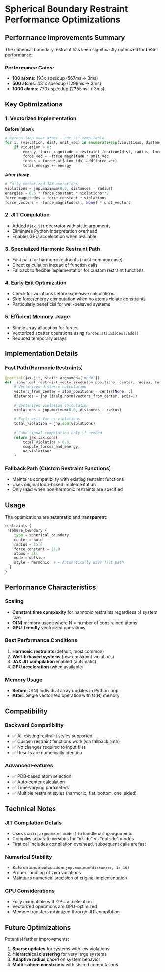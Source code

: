 # Spherical Boundary Restraint Performance Optimizations

## Performance Improvements Summary

The spherical boundary restraint has been significantly optimized for better performance:

### **Performance Gains:**
- **100 atoms**: 193x speedup (567ms → 3ms)
- **500 atoms**: 431x speedup (1299ms → 3ms) 
- **1000 atoms**: 770x speedup (2355ms → 3ms)

## Key Optimizations

### 1. **Vectorized Implementation**
**Before (slow):**
```python
# Python loop over atoms - not JIT compilable
for i, (violation, dist, unit_vec) in enumerate(zip(violations, distances, unit_vectors)):
    if violation > 0:
        energy, force_magnitude = restraint_function(dist, radius, force_constant)
        force_vec = -force_magnitude * unit_vec
        forces = forces.at[atom_idx].add(force_vec)
        total_energy += energy
```

**After (fast):**
```python
# Fully vectorized JAX operations
violations = jnp.maximum(0.0, distances - radius)
energies = 0.5 * force_constant * violations**2
force_magnitudes = force_constant * violations
force_vectors = -force_magnitudes[:, None] * unit_vectors
```

### 2. **JIT Compilation**
- Added `@jax.jit` decorator with static arguments
- Eliminates Python interpretation overhead
- Enables GPU acceleration when available

### 3. **Specialized Harmonic Restraint Path**
- Fast path for harmonic restraints (most common case)
- Direct calculation instead of function calls
- Fallback to flexible implementation for custom restraint functions

### 4. **Early Exit Optimization**
- Check for violations before expensive calculations
- Skip force/energy computation when no atoms violate constraints
- Particularly beneficial for well-behaved systems

### 5. **Efficient Memory Usage**
- Single array allocation for forces
- Vectorized scatter operations using `forces.at[indices].add()`
- Reduced temporary arrays

## Implementation Details

### Fast Path (Harmonic Restraints)
```python
@partial(jax.jit, static_argnames=['mode'])
def _spherical_restraint_vectorized(atom_positions, center, radius, force_constant, mode):
    # Vectorized distance calculation
    vectors_from_center = atom_positions - center[None, :]
    distances = jnp.linalg.norm(vectors_from_center, axis=1)
    
    # Vectorized violation calculation
    violations = jnp.maximum(0.0, distances - radius)
    
    # Early exit for no violations
    total_violation = jnp.sum(violations)
    
    # Conditional computation only if needed
    return jax.lax.cond(
        total_violation > 0.0,
        compute_forces_and_energy,
        no_violations
    )
```

### Fallback Path (Custom Restraint Functions)
- Maintains compatibility with existing restraint functions
- Uses original loop-based implementation
- Only used when non-harmonic restraints are specified

## Usage

The optimizations are **automatic** and **transparent**:

```python
restraints {
  sphere_boundary {
    type = spherical_boundary
    center = auto
    radius = 15.0
    force_constant = 10.0
    atoms = all
    mode = outside
    style = harmonic  # ← Automatically uses fast path
  }
}
```

## Performance Characteristics

### Scaling
- **Constant time complexity** for harmonic restraints regardless of system size
- **O(N)** memory usage where N = number of constrained atoms
- **GPU-friendly** vectorized operations

### Best Performance Conditions
1. **Harmonic restraints** (default, most common)
2. **Well-behaved systems** (few constraint violations)
3. **JAX JIT compilation** enabled (automatic)
4. **GPU acceleration** (when available)

### Memory Usage
- **Before**: O(N) individual array updates in Python loop
- **After**: Single vectorized operation with O(N) memory

## Compatibility

### Backward Compatibility
- ✅ All existing restraint styles supported
- ✅ Custom restraint functions work (via fallback path)
- ✅ No changes required to input files
- ✅ Results are numerically identical

### Advanced Features
- ✅ PDB-based atom selection
- ✅ Auto-center calculation
- ✅ Time-varying parameters
- ✅ Multiple restraint styles (harmonic, flat_bottom, one_sided)

## Technical Notes

### JIT Compilation Details
- Uses `static_argnames=['mode']` to handle string arguments
- Compiles separate versions for "inside" vs "outside" modes
- First call includes compilation overhead, subsequent calls are fast

### Numerical Stability
- Safe distance calculation: `jnp.maximum(distances, 1e-10)`
- Proper handling of zero violations
- Maintains numerical precision of original implementation

### GPU Considerations
- Fully compatible with GPU acceleration
- Vectorized operations are GPU-optimized
- Memory transfers minimized through JIT compilation

## Future Optimizations

Potential further improvements:
1. **Sparse updates** for systems with few violations
2. **Hierarchical clustering** for very large systems
3. **Adaptive radius** based on system behavior
4. **Multi-sphere constraints** with shared computations